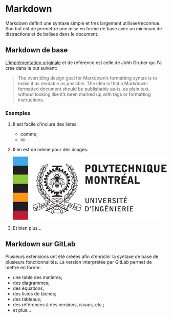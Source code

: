 # Markdown

Markdown définit une syntaxe simple et très largement utilisée/reconnue. 
Son but est de permettre une mise en forme de base avec un minimum de distractions et de balises dans le document.

## Markdown de base

[L'implémentation originale](https://daringfireball.net/projects/markdown/syntax) et de référence est celle de Johh Gruber qui l'a crée dans le but suivant:

> The overriding design goal for Markdown’s formatting syntax is to make it as readable as possible. 
> The idea is that a Markdown-formatted document should be publishable as-is, as plain text, without 
> looking like it’s been marked up with tags or formatting instructions. 

### Exemples

1. Il est facile d'inclure des listes:

    - comme;
    - ici.

2. Il en est de même pour des images:

    ![](./images/logo_poly.png)

3. Et bien plus...


## Markdown sur GitLab

Plusieurs extensions ont été créées afin d'enrichir la syntaxe de base de plusieurs fonctionnalités.
La version interprétée par GitLab permet de mettre en forme:

- une table des matières;
- des diagrammes;
- des équations;
- des listes de tâches;
- des tableaux;
- des références à des versions, *issues*, etc.;
- et plus...

